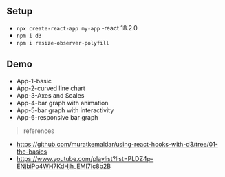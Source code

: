 ## Setup

- `npx create-react-app my-app`   -react 18.2.0
- `npm i d3`
- `npm i resize-observer-polyfill`

## Demo

- App-1-basic
- App-2-curved line chart
- App-3-Axes and Scales
- App-4-bar graph with animation
- App-5-bar graph with interactivity
- App-6-responsive bar graph

> references
 - https://github.com/muratkemaldar/using-react-hooks-with-d3/tree/01-the-basics
 - https://www.youtube.com/playlist?list=PLDZ4p-ENjbiPo4WH7KdHjh_EMI7Ic8b2B
